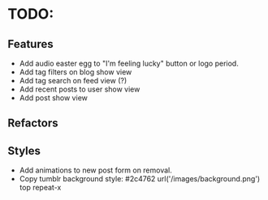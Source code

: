 # TODO:

## Features
* Add audio easter egg to "I'm feeling lucky" button or logo period.
* Add tag filters on blog show view
* Add tag search on feed view (?)
* Add recent posts to user show view
* Add post show view

## Refactors

## Styles
* Add animations to new post form on removal.
* Copy tumblr background style: #2c4762 url('/images/background.png') top repeat-x